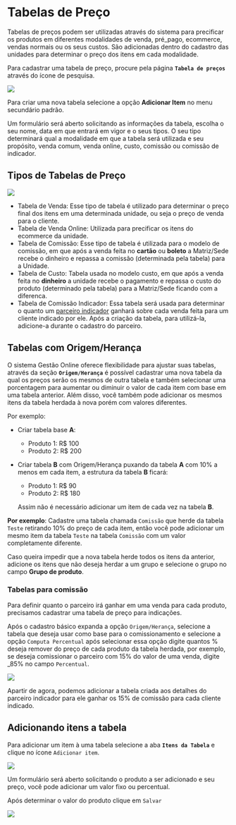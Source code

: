 # Tabelas de Preço

Tabelas de preços podem ser utilizadas através do sistema para precificar os produtos em diferentes modalidades de venda, pré\_pago, ecommerce, vendas normais ou os seus custos. São adicionadas dentro do cadastro das unidades para determinar o preço dos itens em cada modalidade.

Para cadastrar uma tabela de preço, procure pela página **`Tabela de preços`** através do ícone de pesquisa.

![](https://github.com/Gestao-Online/public-docs/tree/ce2dcb553970e393c21b0336fbee8d426c99af31/ERP/assets/manuais_de_uso/tabelas_de_preco/1_tabela_de_preco.png)

Para criar uma nova tabela selecione a opção **Adicionar Item** no menu secundário padrão.

Um formulário será aberto solicitando as informações da tabela, escolha o seu nome, data em que entrará em vigor e o seus tipos. O seu tipo determinará qual a modalidade em que a tabela será utilizada e seu propósito, venda comum, venda online, custo, comissão ou comissão de indicador.

## Tipos de Tabelas de Preço

![](https://github.com/Gestao-Online/public-docs/tree/ce2dcb553970e393c21b0336fbee8d426c99af31/ERP/assets/manuais_de_uso/tabelas_de_preco/2_tabela_de_preco.png)

* Tabela de Venda: Esse tipo de tabela é utilizado para determinar o preço final dos itens em uma determinada unidade, ou seja o preço de venda para o cliente.
* Tabela de Venda Online: Utilizada para precificar os itens do ecommerce da unidade.
* Tabela de Comissão: Esse tipo de tabela é utilizada para o modelo de comissão, em que após a venda feita no **cartão** ou **boleto** a Matriz/Sede recebe o dinheiro e repassa a comissão \(determinada pela tabela\) para a Unidade.
* Tabela de Custo: Tabela usada no modelo custo, em que após a venda feita no **dinheiro** a unidade recebe o pagamento e repassa o custo do produto \(determinado pela tabela\) para a Matriz/Sede ficando com a diferenca.
* Tabela de Comissão Indicador: Essa tabela será usada para determinar o quanto um [parceiro indicador](https://github.com/Gestao-Online/public-docs/tree/ce2dcb553970e393c21b0336fbee8d426c99af31/erp/guias/ERP/guias/cadastro_parceiro.md) ganhará sobre cada venda feita para um cliente indicado por ele. Após a criação da tabela, para utilizá-la, adicione-a durante o cadastro do parceiro.

## Tabelas com Origem/Herança

O sistema Gestão Online oferece flexibilidade para ajustar suas tabelas, através da seção **`Origem/Herança`** é possível cadastrar uma nova tabela da qual os preços serão os mesmos de outra tabela e também selecionar uma porcentagem para aumentar ou diminuir o valor de cada item com base em uma tabela anterior. Além disso, você também pode adicionar os mesmos itens da tabela herdada à nova porém com valores diferentes.

Por exemplo:

* Criar tabela base **A**:
  * Produto 1: R$ 100
  * Produto 2: R$ 200
* Criar tabela **B** com Origem/Herança puxando da tabela **A** com 10% a menos em cada item, a estrutura da tabela **B** ficará:

  * Produto 1: R$ 90
  * Produto 2: R$ 180

  Assim não é necessário adicionar um item de cada vez na tabela **B**.

**Por exemplo**: Cadastre uma tabela chamada `Comissão` que herde da tabela `Teste` retirando 10% do preço de cada item, então você pode adicionar um mesmo item da tabela `Teste` na tabela `Comissão` com um valor completamente diferente.

Caso queira impedir que a nova tabela herde todos os itens da anterior, adicione os itens que não deseja herdar a um grupo e selecione o grupo no campo **Grupo de produto**.

### Tabelas para comissão

Para definir quanto o parceiro irá ganhar em uma venda para cada produto, precisamos cadastrar uma tabela de preço para indicações.

Após o cadastro básico expanda a opção `Origem/Herança`, selecione a tabela que deseja usar como base para o comissionamento e selecione a opção `Computa Percentual` após selecionar essa opção digite quantos % deseja remover do preço de cada produto da tabela herdada, por exemplo, se deseja comissionar o parceiro com 15% do valor de uma venda, digite \_85% no campo `Percentual`.

![](https://github.com/Gestao-Online/public-docs/tree/ce2dcb553970e393c21b0336fbee8d426c99af31/ERP/assets/manuais_de_uso/cliente_parceiro/7_cliente_parceiro.png)

Apartir de agora, podemos adicionar a tabela criada aos detalhes do parceiro indicador para ele ganhar os 15% de comissão para cada cliente indicado.

## Adicionando itens a tabela

Para adicionar um item à uma tabela selecione a aba **`Itens da Tabela`** e clique no ícone `Adicionar item`.

![](https://github.com/Gestao-Online/public-docs/tree/ce2dcb553970e393c21b0336fbee8d426c99af31/ERP/assets/manuais_de_uso/tabelas_de_preco/3_tabela_de_preco.png)

Um formulário será aberto solicitando o produto a ser adicionado e seu preço, você pode adicionar um valor fixo ou percentual.

Após determinar o valor do produto clique em `Salvar`

![](https://github.com/Gestao-Online/public-docs/tree/ce2dcb553970e393c21b0336fbee8d426c99af31/ERP/assets/manuais_de_uso/tabelas_de_preco/4_tabela_de_preco.png)

